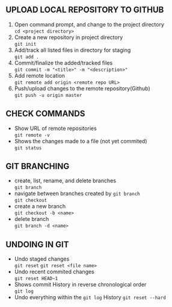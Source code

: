 ## UPLOAD LOCAL REPOSITORY TO GITHUB
1. Open command prompt, and change to the project directory<br/>
	```cd <project directory>```
2. Create a new repository in project directory<br/> 
	```git init```
3. Add/track all listed files in directory for staging<br/> 
	```git add .```
4. Commit/finalize the added/tracked files<br/>
	```git commit -m "<title>" -m "<description>"```
5. Add remote location<br/>
	```git remote add origin <remote repo URL>```
6. Push/upload changes to the remote repository(Github)<br/>
	```git push -u origin master```

## CHECK COMMANDS
* Show URL of remote repositories<br/>
	```git remote -v```
* Shows the changes made to a file (not yet commited)<br/>
	```git status```

## GIT BRANCHING
* create, list, rename, and delete branches<br/>
    ```git branch```
* navigate between branches created by ```git branch```<br/>
    ```git checkout```
* create a new branch<br/>
    ```git checkout -b <name>```
* delete branch<br/>
    ```git branch -d <name>```

## UNDOING IN GIT
* Undo staged changes</br>
    ```git reset```
    ```git reset <file name> ```
* Undo recent commited changes</br>
    ```git reset HEAD~1```
* Shows commit History in reverse chronological order</br>
    ```git log```
* Undo everything within the `git log` History
    ```git reset --hard```


